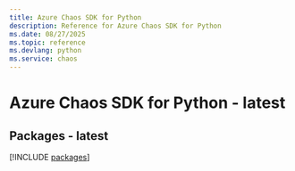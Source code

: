```yaml
---
title: Azure Chaos SDK for Python
description: Reference for Azure Chaos SDK for Python
ms.date: 08/27/2025
ms.topic: reference
ms.devlang: python
ms.service: chaos
---
```

# Azure Chaos SDK for Python - latest
## Packages - latest
[!INCLUDE [packages](chaos-index.md)]